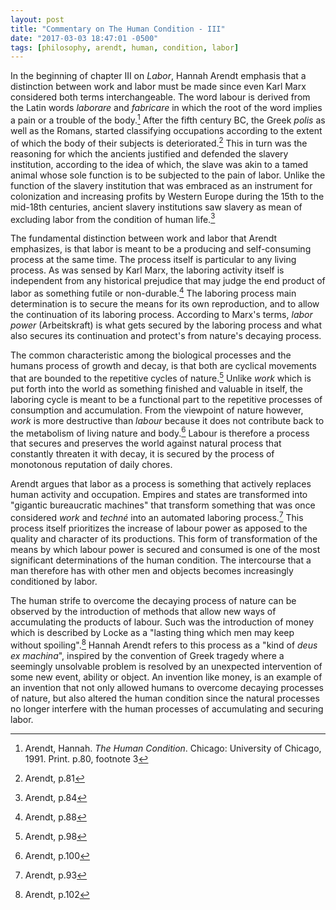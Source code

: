 ```yaml
---
layout: post
title: "Commentary on The Human Condition - III"
date: "2017-03-03 18:47:01 -0500"
tags: [philosophy, arendt, human, condition, labor]
---
```


In the beginning of chapter III on *Labor*, Hannah Arendt emphasis that a distinction between work and labor must be made since even Karl Marx considered both terms interchangeable. The word labour is derived from the Latin words *laborare* and *fabricare* in which the root of the word implies a pain or a trouble of the body.[^2] After the fifth century BC, the Greek *polis* as well as the Romans, started classifying occupations according to the extent of which the body of their subjects is deteriorated.[^3] This in turn was the reasoning for which the ancients justified and defended the slavery institution, according to the idea of which, the slave was akin to a tamed animal whose sole function is to be subjected to the pain of labor. Unlike the function of the slavery institution that was embraced as an instrument for colonization and increasing profits by Western Europe during the 15th to the mid-18th centuries, ancient slavery institutions saw slavery as mean of excluding labor from the condition of human life.[^4]

The fundamental distinction between work and labor that Arendt emphasizes, is that labor is meant to be a producing and self-consuming process at the same time. The process itself is particular to any living process. As was sensed by Karl Marx, the laboring activity itself is independent from any historical prejudice that may judge the end product of labor as something futile or non-durable.[^5] The laboring process main determination is to secure the means for its own reproduction, and to allow the continuation of its laboring process. According to Marx's terms, *labor power* (Arbeitskraft) is what gets secured by the laboring process and what also secures its continuation and protect's from nature's decaying process.

The common characteristic among the biological processes and the humans process of growth and decay, is that both are cyclical movements that are bounded to the repetitive cycles of nature.[^7] Unlike *work* which is put forth into the world as something finished and valuable in itself, the laboring cycle is meant to be a functional part to the repetitive processes of consumption and accumulation. From the viewpoint of nature however, *work* is more destructive than *labour* because it does not contribute back to the metabolism of living nature and body.[^8] Labour is therefore a process that secures and preserves the world against natural process that constantly threaten it with decay, it is secured by the process of monotonous reputation of daily chores.

Arendt argues that labor as a process is something that actively replaces human activity and occupation. Empires and states are transformed into "gigantic bureaucratic machines" that transform something that was once considered *work* and *techné* into an automated laboring process.[^6] This process itself prioritizes the increase of labour power as apposed to the quality and character of its productions. This form of transformation of the means by which labour power is secured and consumed is one of the most significant determinations of the human condition. The intercourse that a man therefore has with other men and objects becomes increasingly conditioned by labor.

The human strife to overcome the decaying process of nature can be observed by the introduction of methods that allow new ways of accumulating the products of labour. Such was the introduction of money which is described by Locke as a "lasting thing which men may keep without spoiling".[^9] Hannah Arendt refers to this process as a "kind of *deus ex machina*", inspired by the convention of Greek tragedy where a seemingly unsolvable problem is resolved by an unexpected intervention of some new event, ability or object. An invention like money, is an example of an invention that not only allowed humans to overcome decaying processes of nature, but also altered the human condition since the natural processes no longer interfere with the human processes of accumulating and securing labor.

[^2]: Arendt, Hannah. *The Human Condition*. Chicago: University of Chicago, 1991. Print. p.80, footnote 3
[^3]: Arendt, p.81
[^4]: Arendt, p.84
[^5]: Arendt, p.88
[^6]: Arendt, p.93
[^7]: Arendt, p.98
[^8]: Arendt, p.100
[^9]: Arendt, p.102
